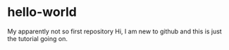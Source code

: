 # hello-world
My apparently not so first repository
Hi, I am new to github and this is just the tutorial going on.
